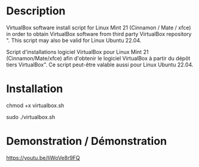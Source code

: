 # Description
VirtualBox software install script for Linux Mint 21 (Cinnamon / Mate / xfce) in order to obtain VirtualBox software from third party VirtualBox repository ". This script may also be valid for Linux Ubuntu 22.04.

Script d'installations logiciel VirtualBox pour Linux Mint 21 (Cinnamon/Mate/xfce) afin d'obtenir le logiciel VirtualBox à partir du dépôt tiers VirtualBox". Ce script peut-être valable aussi pour Linux Ubuntu 22.04.


# Installation
chmod +x virtualbox.sh

sudo ./virtualbox.sh

# Demonstration / Démonstration

https://youtu.be/IiWoVe8r9FQ

